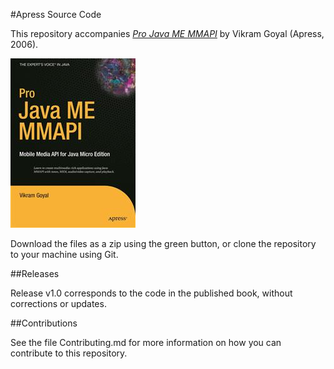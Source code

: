 #Apress Source Code

This repository accompanies [*Pro Java ME MMAPI*](http://www.apress.com/9781590596395) by Vikram Goyal (Apress, 2006).

![Cover image](9781590596395.jpg)

Download the files as a zip using the green button, or clone the repository to your machine using Git.

##Releases

Release v1.0 corresponds to the code in the published book, without corrections or updates.

##Contributions

See the file Contributing.md for more information on how you can contribute to this repository.
